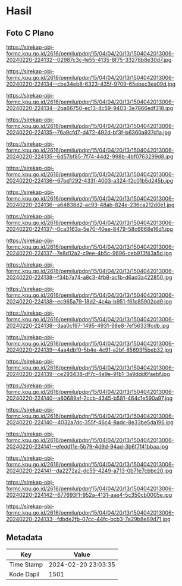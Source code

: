# Hasil

## Foto C Plano

https://sirekap-obj-formc.kpu.go.id/2616/pemilu/pdpr/15/04/04/20/13/1504042013006-20240220-224132--02987c3c-fe55-4135-8f75-33278b8e30d7.jpg

https://sirekap-obj-formc.kpu.go.id/2616/pemilu/pdpr/15/04/04/20/13/1504042013006-20240220-224134--cbe34eb8-6323-435f-9709-65ebec3ea09d.jpg

https://sirekap-obj-formc.kpu.go.id/2616/pemilu/pdpr/15/04/04/20/13/1504042013006-20240220-224134--2ba66750-ec13-4c59-9403-3e7866edf318.jpg

https://sirekap-obj-formc.kpu.go.id/2616/pemilu/pdpr/15/04/04/20/13/1504042013006-20240220-224135--76a9cfd7-d472-492d-bf3f-b6360a937d1a.jpg

https://sirekap-obj-formc.kpu.go.id/2616/pemilu/pdpr/15/04/04/20/13/1504042013006-20240220-224135--6d57bf85-7f74-44d2-998b-4bf0763299d8.jpg

https://sirekap-obj-formc.kpu.go.id/2616/pemilu/pdpr/15/04/04/20/13/1504042013006-20240220-224136--67bd1292-433f-4003-a324-f2c01b5d245b.jpg

https://sirekap-obj-formc.kpu.go.id/2616/pemilu/pdpr/15/04/04/20/13/1504042013006-20240220-224136--a64838d2-ac93-48ab-824e-236ca212d0e1.jpg

https://sirekap-obj-formc.kpu.go.id/2616/pemilu/pdpr/15/04/04/20/13/1504042013006-20240220-224137--0ca3163a-5e70-40ee-8479-58c6668e16d1.jpg

https://sirekap-obj-formc.kpu.go.id/2616/pemilu/pdpr/15/04/04/20/13/1504042013006-20240220-224137--7e8d12a2-c9ee-4b5c-9696-ceb913f43a5d.jpg

https://sirekap-obj-formc.kpu.go.id/2616/pemilu/pdpr/15/04/04/20/13/1504042013006-20240220-224138--f34b7a74-a8c3-4fb8-ac1b-d6ad3a422850.jpg

https://sirekap-obj-formc.kpu.go.id/2616/pemilu/pdpr/15/04/04/20/13/1504042013006-20240220-224138--ec965a79-18d2-4c4a-b951-f61c85902cd9.jpg

https://sirekap-obj-formc.kpu.go.id/2616/pemilu/pdpr/15/04/04/20/13/1504042013006-20240220-224138--3aa0c197-1495-4931-98e8-7ef56331fcdb.jpg

https://sirekap-obj-formc.kpu.go.id/2616/pemilu/pdpr/15/04/04/20/13/1504042013006-20240220-224139--4aa4dbf0-5b4e-4c91-a2bf-85693f5beb32.jpg

https://sirekap-obj-formc.kpu.go.id/2616/pemilu/pdpr/15/04/04/20/13/1504042013006-20240220-224139--ce293438-df7c-4e9e-91b1-3a9ddd6faebf.jpg

https://sirekap-obj-formc.kpu.go.id/2616/pemilu/pdpr/15/04/04/20/13/1504042013006-20240220-224140--a80689af-2ccb-4345-b581-464c1e590a97.jpg

https://sirekap-obj-formc.kpu.go.id/2616/pemilu/pdpr/15/04/04/20/13/1504042013006-20240220-224140--4032a7dc-355f-46c4-8adc-8e33be5da196.jpg

https://sirekap-obj-formc.kpu.go.id/2616/pemilu/pdpr/15/04/04/20/13/1504042013006-20240220-224141--efedd11e-5b79-4d9d-94ad-3b6f7f41bbaa.jpg

https://sirekap-obj-formc.kpu.go.id/2616/pemilu/pdpr/15/04/04/20/13/1504042013006-20240220-224141--da2272a2-dc59-4249-a713-0b71e7cbbe20.jpg

https://sirekap-obj-formc.kpu.go.id/2616/pemilu/pdpr/15/04/04/20/13/1504042013006-20240220-224142--677693f1-952a-4131-aae4-5c350cb0005e.jpg

https://sirekap-obj-formc.kpu.go.id/2616/pemilu/pdpr/15/04/04/20/13/1504042013006-20240220-224133--fdbde2fb-07cc-44fc-bcb3-7a29b8e89d71.jpg


## Metadata

| Key        | Value               |
| ---------- | ------------------- |
| Time Stamp | 2024-02-20 23:03:35 |
| Kode Dapil | 1501                |



